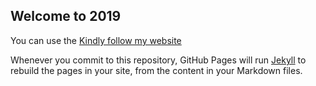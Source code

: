 ## Welcome to 2019

You can use the [Kindly follow my website ](https://github.com/Gurutechgood/Think_Unique/edit/master/README.md) 

Whenever you commit to this repository, GitHub Pages will run [Jekyll](https://jekyllrb.com/) to rebuild the pages in your site, from the content in your Markdown files.
